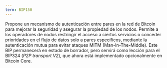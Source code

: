 ```yaml
---
term: BIP150
---
```


Propone un mecanismo de autenticación entre pares en la red de Bitcoin para mejorar la seguridad y asegurar la propiedad de los nodos. Permite a los operadores de nodos restringir el acceso a ciertos servicios o conceder prioridades en el flujo de datos solo a pares específicos, mediante la autenticación mutua para evitar ataques MITM (Man-In-The-Middle). Este BIP permanecerá en estado de borrador, pero servirá como lección para el BIP324 (*P2P transport V2*), que ahora está implementado opcionalmente en Bitcoin Core.